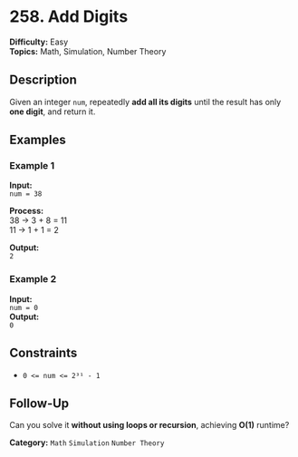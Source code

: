 # 258. Add Digits

**Difficulty:** Easy  
**Topics:** Math, Simulation, Number Theory  

## Description
Given an integer `num`, repeatedly **add all its digits** until the result has only **one digit**, and return it.

## Examples

### Example 1
**Input:**  
`num = 38`  

**Process:**  
38 → 3 + 8 = 11  
11 → 1 + 1 = 2  

**Output:**  
`2`

### Example 2
**Input:**  
`num = 0`  
**Output:**  
`0`

## Constraints
- `0 <= num <= 2³¹ - 1`

## Follow-Up
Can you solve it **without using loops or recursion**, achieving **O(1)** runtime?

**Category:** `Math` `Simulation` `Number Theory`
